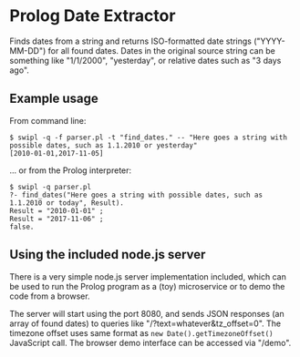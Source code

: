 # Prolog Date Extractor

Finds dates from a string and returns ISO-formatted date strings ("YYYY-MM-DD")
for all found dates. Dates in the original source string can be something like
"1/1/2000", "yesterday", or relative dates such as "3 days ago".

## Example usage

From command line:
```
$ swipl -q -f parser.pl -t "find_dates." -- "Here goes a string with possible dates, such as 1.1.2010 or yesterday"
[2010-01-01,2017-11-05]
```

... or from the Prolog interpreter:
```
$ swipl -q parser.pl
?- find_dates("Here goes a string with possible dates, such as 1.1.2010 or today", Result).
Result = "2010-01-01" ;
Result = "2017-11-06" ;
false.
```

## Using the included node.js server

There is a very simple node.js server implementation included, which can be used
to run the Prolog program as a (toy) microservice or to demo the code from a
browser.

The server will start using the port 8080, and sends JSON responses (an array of
found dates) to queries like "/?text=whatever&tz_offset=0". The timezone offset
uses same format as `new Date().getTimezoneOffset()` JavaScript call.
The browser demo interface can be accessed via "/demo".
